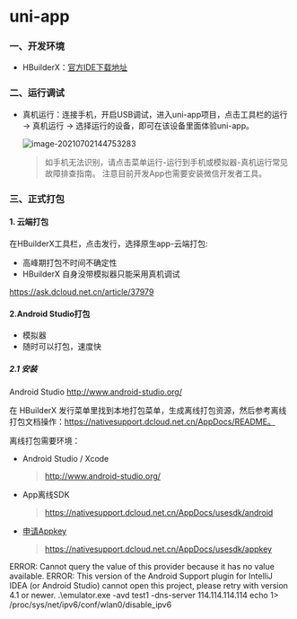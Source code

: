 # uni-app

### 一、开发环境

* HBuilderX：[官方IDE下载地址](https://www.dcloud.io/hbuilderx.html)

### 二、运行调试

* 真机运行：连接手机，开启USB调试，进入uni-app项目，点击工具栏的运行 -> 真机运行 -> 选择运行的设备，即可在该设备里面体验uni-app。

  ![image-20210702144753283](../../../images/typora/image-20210702144753283.png)

  > 如手机无法识别，请点击菜单运行-运行到手机或模拟器-真机运行常见故障排查指南。 注意目前开发App也需要安装微信开发者工具。

### 三、正式打包

#### 1. 云端打包

在HBuilderX工具栏，点击发行，选择原生app-云端打包:

* 高峰期打包不时间不确定性
* HBuilderX 自身没带模拟器只能采用真机调试

https://ask.dcloud.net.cn/article/37979





#### 2.Android Studio打包

* 模拟器
* 随时可以打包，速度快



##### 2.1 安装

Android Studio http://www.android-studio.org/



在 HBuilderX 发行菜单里找到本地打包菜单，生成离线打包资源，然后参考离线打包文档操作：https://nativesupport.dcloud.net.cn/AppDocs/README。

离线打包需要环境：

* Android Studio / Xcode

  > http://www.android-studio.org/

* App离线SDK

  > https://nativesupport.dcloud.net.cn/AppDocs/usesdk/android

* [申请Appkey](https://nativesupport.dcloud.net.cn/AppDocs/usesdk/appkey)

  > https://nativesupport.dcloud.net.cn/AppDocs/usesdk/appkey

























































ERROR: Cannot query the value of this provider because it has no value available.
ERROR: This version of the Android Support plugin for IntelliJ IDEA (or Android Studio) cannot open this project, please retry with version 4.1 or newer.
.\emulator.exe -avd test1 -dns-server 114.114.114.114
echo 1> /proc/sys/net/ipv6/conf/wlan0/disable_ipv6
